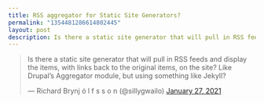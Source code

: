 ```yaml
---
title: RSS aggregator for Static Site Generators?
permalink: "1354481286614802445"
layout: post
description: Is there a static site generator that will pull in RSS feeds and display the items, with links back to the original items, on the site? Like Drupal’s Aggregator module, but using something like Jekyll?
---
```



<blockquote class="twitter-tweet"><p lang="en" dir="ltr">Is there a static site generator that will pull in RSS feeds and display the items, with links back to the original items, on the site? Like Drupal’s Aggregator module, but using something like Jekyll?</p>&mdash; Richard Brynj ó l f s s o n (@sillygwailo) <a href="https://twitter.com/sillygwailo/status/1354481286614802445?ref_src=twsrc%5Etfw">January 27, 2021</a></blockquote> <script async src="https://platform.twitter.com/widgets.js" charset="utf-8"></script>